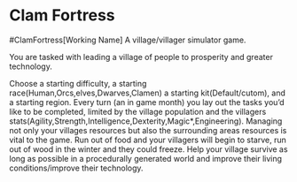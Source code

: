 # Clam Fortress

#ClamFortress[Working Name]
A village/villager simulator game.

You are tasked with leading a village of people to prosperity and greater technology.

Choose a starting difficulty, a starting race(Human,Orcs,elves,Dwarves,Clamen) a starting kit(Default/cutom),
and a starting region. Every turn (an in game month) you lay out the tasks you’d like to be completed,
limited by the village population and the villagers stats(Agility,Strength,Intelligence,Dexterity,Magic*,Engineering).
Managing not only your villages resources but also the surrounding areas resources is vital to the game.
Run out of food and your villagers will begin to starve, run out of wood in the winter and they could freeze.
Help your village survive as long as possible in a procedurally generated world and improve their living conditions/improve their technology.